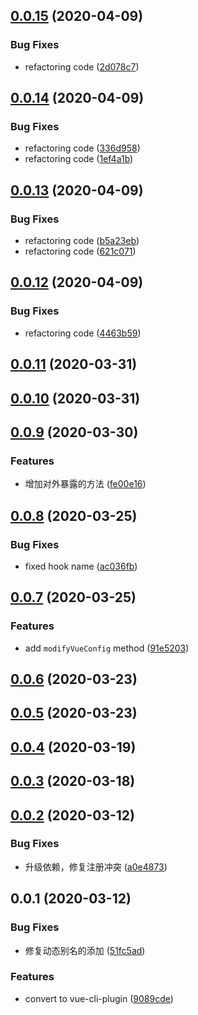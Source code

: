 ## [0.0.15](https://github.com/MicroAppJS/vue-cli-plugin-microapp/compare/v0.0.14...v0.0.15) (2020-04-09)


### Bug Fixes

* refactoring code ([2d078c7](https://github.com/MicroAppJS/vue-cli-plugin-microapp/commit/2d078c7f0743961feb8c5930ab406cfc4247cbc1))

## [0.0.14](https://github.com/MicroAppJS/vue-cli-plugin-microapp/compare/v0.0.13...v0.0.14) (2020-04-09)


### Bug Fixes

* refactoring code ([336d958](https://github.com/MicroAppJS/vue-cli-plugin-microapp/commit/336d9582aebe0243d1983b6cf23c7f9e7394252f))
* refactoring code ([1ef4a1b](https://github.com/MicroAppJS/vue-cli-plugin-microapp/commit/1ef4a1bf9d173758b03c112247b2ce03d4d49ad4))

## [0.0.13](https://github.com/MicroAppJS/vue-cli-plugin-microapp/compare/v0.0.12...v0.0.13) (2020-04-09)


### Bug Fixes

* refactoring code ([b5a23eb](https://github.com/MicroAppJS/vue-cli-plugin-microapp/commit/b5a23ebcc1c7e62d3663120318c8a6207d4997e9))
* refactoring code ([621c071](https://github.com/MicroAppJS/vue-cli-plugin-microapp/commit/621c071bbf872aa15cf90fd1294e35fc8d811804))

## [0.0.12](https://github.com/MicroAppJS/vue-cli-plugin-microapp/compare/v0.0.11...v0.0.12) (2020-04-09)


### Bug Fixes

* refactoring code ([4463b59](https://github.com/MicroAppJS/vue-cli-plugin-microapp/commit/4463b590c6e39ee305c14d2faaf71e53aaba85d9))

## [0.0.11](https://github.com/MicroAppJS/vue-cli-plugin-microapp/compare/v0.0.10...v0.0.11) (2020-03-31)

## [0.0.10](https://github.com/MicroAppJS/vue-cli-plugin-microapp/compare/v0.0.9...v0.0.10) (2020-03-31)

## [0.0.9](https://github.com/MicroAppJS/vue-cli-plugin-microapp/compare/v0.0.8...v0.0.9) (2020-03-30)


### Features

* 增加对外暴露的方法 ([fe00e16](https://github.com/MicroAppJS/vue-cli-plugin-microapp/commit/fe00e16e53f0f883210903fa2917fdf38108295d))

## [0.0.8](https://github.com/MicroAppJS/vue-cli-plugin-microapp/compare/v0.0.7...v0.0.8) (2020-03-25)


### Bug Fixes

* fixed hook name ([ac036fb](https://github.com/MicroAppJS/vue-cli-plugin-microapp/commit/ac036fb834c9eba2628ff89eb3867b6082488bed))

## [0.0.7](https://github.com/MicroAppJS/vue-cli-plugin-microapp/compare/v0.0.6...v0.0.7) (2020-03-25)


### Features

* add `modifyVueConfig` method ([91e5203](https://github.com/MicroAppJS/vue-cli-plugin-microapp/commit/91e5203c713f5697b8cd98a76cb408c332a853f8))

## [0.0.6](https://github.com/MicroAppJS/vue-cli-plugin-microapp/compare/v0.0.5...v0.0.6) (2020-03-23)

## [0.0.5](https://github.com/MicroAppJS/vue-cli-plugin-microapp/compare/v0.0.4...v0.0.5) (2020-03-23)

## [0.0.4](https://github.com/MicroAppJS/vue-cli-plugin-microapp/compare/v0.0.3...v0.0.4) (2020-03-19)

## [0.0.3](https://github.com/MicroAppJS/vue-cli-plugin-microapp/compare/v0.0.2...v0.0.3) (2020-03-18)

## [0.0.2](https://github.com/MicroAppJS/vue-cli-plugin-microapp/compare/v0.0.1...v0.0.2) (2020-03-12)


### Bug Fixes

* 升级依赖，修复注册冲突 ([a0e4873](https://github.com/MicroAppJS/vue-cli-plugin-microapp/commit/a0e48737b69e16b415b80a5650dc0f58ab03d480))

## 0.0.1 (2020-03-12)


### Bug Fixes

* 修复动态别名的添加 ([51fc5ad](https://github.com/MicroAppJS/vue-cli-plugin-microapp/commit/51fc5adcb1419f9cf9c820aea92a2b8d5412abc4))


### Features

* convert to vue-cli-plugin ([9089cde](https://github.com/MicroAppJS/vue-cli-plugin-microapp/commit/9089cde110cad21f0340a7a78b4b5ad441070d95))

